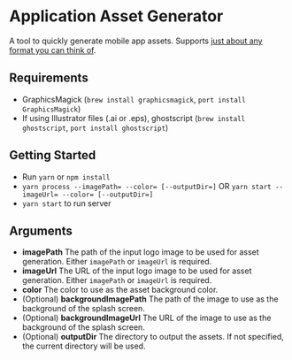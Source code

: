 # Application Asset Generator

A tool to quickly generate mobile app assets. Supports [just about any format you can think of](http://www.graphicsmagick.org/formats.html).

## Requirements

* GraphicsMagick (`brew install graphicsmagick`, `port install GraphicsMagick`)
* If using Illustrator files (.ai or .eps), ghostscript (`brew install ghostscript`, `port install ghostscript`)

## Getting Started

* Run `yarn` or `npm install`
* `yarn process --imagePath= --color= [--outputDir=]` OR `yarn start --imageUrl= --color= [--outputDir=]`
* `yarn start` to run server

## Arguments

* **imagePath** The path of the input logo image to be used for asset generation. Either `imagePath` or `imageUrl` is required.
* **imageUrl** The URL of the input logo image to be used for asset generation. Either `imagePath` or `imageUrl` is required.
* **color** The color to use as the asset background color.
* (Optional) **backgroundImagePath** The path of the image to use as the background of the splash screen.
* (Optional) **backgroundImageUrl** The URL of the image to use as the background of the splash screen.
* (Optional) **outputDir** The directory to output the assets. If not specified, the current directory will be used.
